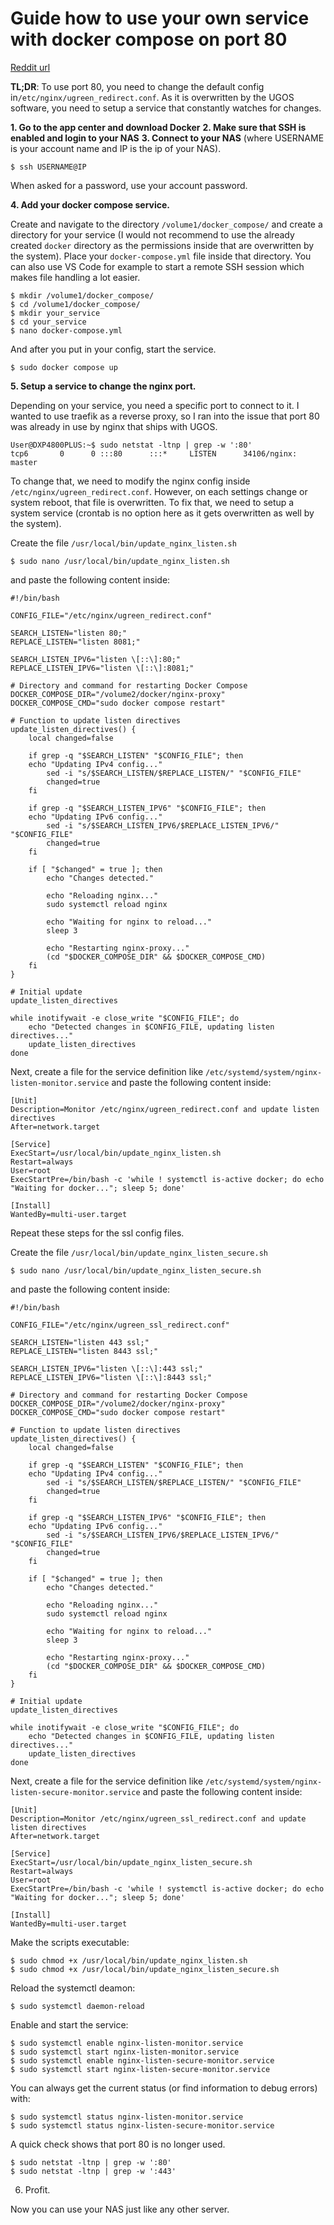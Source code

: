 # Guide how to use your own service with docker compose on port 80
[Reddit url](https://www.reddit.com/r/UgreenNASync/comments/1decrnn/guide_how_to_use_your_own_service_with_docker/)

**TL;DR**: To use port 80, you need to change the default config in`/etc/nginx/ugreen_redirect.conf`. As it is overwritten by the UGOS software, you need to setup a service that constantly watches for changes.

**1. Go to the app center and download Docker**
**2. Make sure that SSH is enabled and login to your NAS**
**3. Connect to your NAS**  (where USERNAME is your account name and IP is the ip of your NAS).

`$ ssh USERNAME@IP`

When asked for a password, use your account password.

**4. Add your docker compose service.**

Create and navigate to the directory  `/volume1/docker_compose/`  and create a directory for your service (I would not recommend to use the already created  `docker`  directory as the permissions inside that are overwritten by the system). Place your  `docker-compose.yml`  file inside that directory. You can also use VS Code for example to start a remote SSH session which makes file handling a lot easier.

    $ mkdir /volume1/docker_compose/
    $ cd /volume1/docker_compose/
    $ mkdir your_service
    $ cd your_service
    $ nano docker-compose.yml

And after you put in your config, start the service.

`$ sudo docker compose up`

**5. Setup a service to change the nginx port.**

Depending on your service, you need a specific port to connect to it. I wanted to use traefik as a reverse proxy, so I ran into the issue that port 80 was already in use by nginx that ships with UGOS.

    User@DXP4800PLUS:~$ sudo netstat -ltnp | grep -w ':80'
    tcp6       0      0 :::80      :::*     LISTEN      34106/nginx: master

To change that, we need to modify the nginx config inside  `/etc/nginx/ugreen_redirect.conf`. However, on each settings change or system reboot, that file is overwritten. To fix that, we need to setup a system service (crontab is no option here as it gets overwritten as well by the system).

Create the file  `/usr/local/bin/update_nginx_listen.sh`

    $ sudo nano /usr/local/bin/update_nginx_listen.sh

and paste the following content inside:

```
#!/bin/bash

CONFIG_FILE="/etc/nginx/ugreen_redirect.conf"

SEARCH_LISTEN="listen 80;"
REPLACE_LISTEN="listen 8081;"

SEARCH_LISTEN_IPV6="listen \[::\]:80;"
REPLACE_LISTEN_IPV6="listen \[::\]:8081;"

# Directory and command for restarting Docker Compose
DOCKER_COMPOSE_DIR="/volume2/docker/nginx-proxy"
DOCKER_COMPOSE_CMD="sudo docker compose restart"

# Function to update listen directives
update_listen_directives() {
    local changed=false

    if grep -q "$SEARCH_LISTEN" "$CONFIG_FILE"; then
    echo "Updating IPv4 config..."
        sed -i "s/$SEARCH_LISTEN/$REPLACE_LISTEN/" "$CONFIG_FILE"
        changed=true
    fi

    if grep -q "$SEARCH_LISTEN_IPV6" "$CONFIG_FILE"; then
    echo "Updating IPv6 config..."
        sed -i "s/$SEARCH_LISTEN_IPV6/$REPLACE_LISTEN_IPV6/" "$CONFIG_FILE"
        changed=true
    fi

    if [ "$changed" = true ]; then
        echo "Changes detected."

        echo "Reloading nginx..."
        sudo systemctl reload nginx

        echo "Waiting for nginx to reload..."
        sleep 3

        echo "Restarting nginx-proxy..."
        (cd "$DOCKER_COMPOSE_DIR" && $DOCKER_COMPOSE_CMD)
    fi
}

# Initial update
update_listen_directives

while inotifywait -e close_write "$CONFIG_FILE"; do
    echo "Detected changes in $CONFIG_FILE, updating listen directives..."
    update_listen_directives
done
```
Next, create a file for the service definition like `/etc/systemd/system/nginx-listen-monitor.service` and paste the following content inside:

```
[Unit]
Description=Monitor /etc/nginx/ugreen_redirect.conf and update listen directives
After=network.target

[Service]
ExecStart=/usr/local/bin/update_nginx_listen.sh
Restart=always
User=root
ExecStartPre=/bin/bash -c 'while ! systemctl is-active docker; do echo "Waiting for docker..."; sleep 5; done'

[Install]
WantedBy=multi-user.target
```
Repeat these steps for the ssl config files.

Create the file `/usr/local/bin/update_nginx_listen_secure.sh`

    $ sudo nano /usr/local/bin/update_nginx_listen_secure.sh

and paste the following content inside:

```
#!/bin/bash

CONFIG_FILE="/etc/nginx/ugreen_ssl_redirect.conf"

SEARCH_LISTEN="listen 443 ssl;"
REPLACE_LISTEN="listen 8443 ssl;"

SEARCH_LISTEN_IPV6="listen \[::\]:443 ssl;"
REPLACE_LISTEN_IPV6="listen \[::\]:8443 ssl;"

# Directory and command for restarting Docker Compose
DOCKER_COMPOSE_DIR="/volume2/docker/nginx-proxy"
DOCKER_COMPOSE_CMD="sudo docker compose restart"

# Function to update listen directives
update_listen_directives() {
    local changed=false

    if grep -q "$SEARCH_LISTEN" "$CONFIG_FILE"; then
    echo "Updating IPv4 config..."
        sed -i "s/$SEARCH_LISTEN/$REPLACE_LISTEN/" "$CONFIG_FILE"
        changed=true
    fi

    if grep -q "$SEARCH_LISTEN_IPV6" "$CONFIG_FILE"; then
    echo "Updating IPv6 config..."
        sed -i "s/$SEARCH_LISTEN_IPV6/$REPLACE_LISTEN_IPV6/" "$CONFIG_FILE"
        changed=true
    fi

    if [ "$changed" = true ]; then
        echo "Changes detected."

        echo "Reloading nginx..."
        sudo systemctl reload nginx

        echo "Waiting for nginx to reload..."
        sleep 3

        echo "Restarting nginx-proxy..."
        (cd "$DOCKER_COMPOSE_DIR" && $DOCKER_COMPOSE_CMD)
    fi
}

# Initial update
update_listen_directives

while inotifywait -e close_write "$CONFIG_FILE"; do
    echo "Detected changes in $CONFIG_FILE, updating listen directives..."
    update_listen_directives
done
```
Next, create a file for the service definition like `/etc/systemd/system/nginx-listen-secure-monitor.service` and paste the following content inside:
```
[Unit]
Description=Monitor /etc/nginx/ugreen_ssl_redirect.conf and update listen directives
After=network.target

[Service]
ExecStart=/usr/local/bin/update_nginx_listen_secure.sh
Restart=always
User=root
ExecStartPre=/bin/bash -c 'while ! systemctl is-active docker; do echo "Waiting for docker..."; sleep 5; done'

[Install]
WantedBy=multi-user.target
```

Make the scripts executable:

```
$ sudo chmod +x /usr/local/bin/update_nginx_listen.sh
$ sudo chmod +x /usr/local/bin/update_nginx_listen_secure.sh
```


Reload the systemctl deamon:

    $ sudo systemctl daemon-reload

Enable and start the service:

    $ sudo systemctl enable nginx-listen-monitor.service
    $ sudo systemctl start nginx-listen-monitor.service
    $ sudo systemctl enable nginx-listen-secure-monitor.service
    $ sudo systemctl start nginx-listen-secure-monitor.service

You can always get the current status (or find information to debug errors) with:

    $ sudo systemctl status nginx-listen-monitor.service
    $ sudo systemctl status nginx-listen-secure-monitor.service

A quick check shows that port 80 is no longer used.

    $ sudo netstat -ltnp | grep -w ':80'
    $ sudo netstat -ltnp | grep -w ':443'

6. Profit.

Now you can use your NAS just like any other server.
